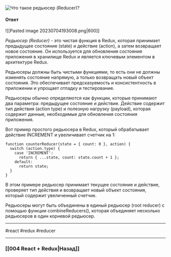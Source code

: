 ![Что такое редьюсер (Reducer)?](https://youtu.be/HBSAjY-xh3k?t=573)

#### Ответ

![[Pasted image 20230704193008.png|600]]

*Редьюсер (Reducer)* - это чистая функция в Redux, которая принимает предыдущее состояние (state) и действие (action), а затем возвращает новое состояние. Он используется для обновления состояния приложения в хранилище Redux и является ключевым элементом в архитектуре Redux.

Редьюсеры должны быть чистыми функциями, то есть они не должны изменять состояние напрямую, а только возвращать новый объект состояния. Это обеспечивает предсказуемость и консистентность в приложении и упрощает отладку и тестирование.

Редьюсеры обычно определяются как функции, которые принимают два параметра: предыдущее состояние и действие. Действие содержит тип действия (action type) и полезную нагрузку (payload), которая содержит данные, необходимые для обновления состояния приложения.

Вот пример простого редьюсера в Redux, который обрабатывает действие INCREMENT и увеличивает счетчик на 1:

```
function counterReducer(state = { count: 0 }, action) {
  switch (action.type) {
    case 'INCREMENT':
      return { ...state, count: state.count + 1 };
    default:
      return state;
  }
}
```

В этом примере редьюсер принимает текущее состояние и действие, проверяет тип действия и возвращает новый объект состояния, который содержит увеличенный счетчик.

Редьюсеры могут быть объединены в единый редьюсер (root reducer) с помощью функции combineReducers(), которая объединяет несколько редьюсеров в один корневой редьюсер.

____
#react #redux #reducer

____

### [[004 React + Redux|Назад]]